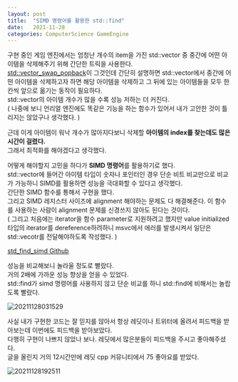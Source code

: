 ```yaml
---
layout: post
title:  "SIMD 명령어를 활용한 std::find"
date:   2021-11-28
categories: ComputerScience GameEngine
---
```


구현 중인 게임 엔진에서는 엄청난 개수의 item을 가진 std::vector 중 중간에 어떤 아이템을 삭제해주기 위해 간단한 트릭을 사용한다.       
[std::vector_swap_popback](https://github.com/SungJJinKang/vector_swap_popback)이 그것인데 간단히 설명하면 std::vector에서 중간에 어떤 아이템을 삭제하고자 하면 해당 아이템을 삭제하고 그 뒤에 있는 아이템들을 모두 한칸씩 앞으로 옮기는 동작이 필요하다.          
std::vector의 아이템 개수가 많을 수록 성능 저하는 더 커진다.         
( 나중에 보니 언리얼 엔진에도 똑같은 기능을 하는 함수가 있어서 내가 고안한 것이 틀리지는 않았구나 생각했다. )           

근데 이게 아이템이 워낙 개수가 많아지다보니 삭제할 **아이템의 index를 찾는데도 많은 시간이 걸렸다.**                      
그래서 최적화를 해야겠다고 생각했다.             

어떻게 해야할지 고민을 하다가 **SIMD 명령어**를 활용하기로 했다.          
std::vector에 들어간 아이템 타입이 숫자나 포인터인 경우 단순 비트 비교만으로 비교가 가능하니 SIMD를 활용하면 성능을 극대화할 수 있다고 생각했다.          
간단한 SIMD 함수를 통해서 구현을 했다.           
그리고 SIMD 레지스터 사이즈에 alignment 해야하는 문제도 다 해결해준다. 이 함수를 사용하는 사람이 alignment 문제를 신경쓰지 않아도 된다는 것이다.             
( 그리고 처음에는 iterator을 함수 parameter로 지원하려고 했지만 value initialized 타입의 iterator를 dereference하려하니 msvc에서 에러를 발생시켜서 일단은 std::vecotr를 전달해야하도록 작성했다. )                        

[std_find_simd Github](https://github.com/SungJJinKang/std_find_simd)          

 
성능을 비교해보니 놀라울 정도로 빨랐다.         
거의 2배에 가까운 성능 향상을 얻을 수 있었다.       
std::find가 simd 명령어를 사용하지 않고 단순 비교를 하니 std::find에 비해서는 놀랍도록 빨랐다.          

![20211128031529](https://user-images.githubusercontent.com/33873804/143701373-1c8aafbe-6131-4538-9d60-5432b84cd87c.png)        


사실 내가 구현한 코드는 잘 믿지를 않아서 항상 레딧이나 트위터에 올려서 피드백을 받아보는데 이번에도 피드백을 받아보았다.           
다행히 구현이 나쁘지 않았나 보나. 레딧에서 많은분들이 피드백을 주시고 좋아해주셨다.             
글을 올린지 거의 12시간만에 레딧 cpp 커뮤니티에서 75 좋아요를 받았다.             

![20211128192511](https://user-images.githubusercontent.com/33873804/143764105-2868a8ef-b7d9-4fa5-a9b8-c2b53de45dd2.png)


           
